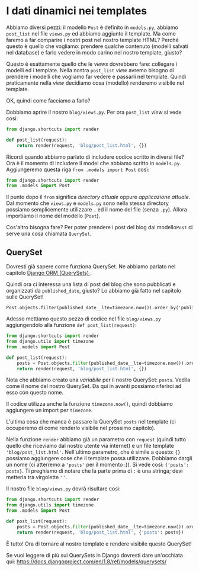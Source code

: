 # I dati dinamici nei templates

Abbiamo diversi pezzi: il modello `Post` è definito in `models.py`, abbiamo `post_list` nel file `views.py` ed abbiamo aggiunto il template. Ma come faremo a far comparire i nostri post nel nostro template HTML? Perché questo è quello che vogliamo: prendere qualche contenuto (modelli salvati nel database) e farlo vedere in modo carino nel nostro template, giusto?

Questo è esattamente quello che le *views* dovrebbero fare: collegare i modelli ed i template. Nella nostra `post_list` *view* avremo bisogno di prendere i modelli che vogliamo far vedere e passarli nel template. Quindi praticamente nella *view* decidiamo cosa (modello) renderemo visibile nel template.

OK, quindi come facciamo a farlo?

Dobbiamo aprire il nostro `blog/views.py`. Per ora `post_list` *view* si vede così:

```python
from django.shortcuts import render

def post_list(request):
    return render(request, 'blog/post_list.html', {})
```

Ricordi quando abbiamo parlato di includere codice scritto in diversi file? Ora è il momento di includere il model che abbiamo scritto in `models.py`. Aggiungeremo questa riga `from .models import Post` così:

```python
from django.shortcuts import render
from .models import Post
```

Il punto dopo il `from` significa *directory attuale* oppure *applicazione attuale*. Dal momento che `views.py` e `models.py` sono nella stessa directory possiamo semplicemente utilizzare `.` ed il nome del file (senza `.py`). Allora importiamo il nome del modello (`Post`).

Cos'altro bisogna fare? Per poter prendere i post del blog dal modello`Post` ci serve una cosa chiamata `QuerySet`.

## QuerySet

Dovresti già sapere come funziona QuerySet. Ne abbiamo parlato nel capitolo [Django ORM (QuerySets) ][1].

 [1]: ../django_orm/README.md

Quindi ora ci interessa una lista di post del blog che sono pubblicati e organizzati da `published_date`, giusto? Lo abbiamo già fatto nel capitolo sulle QuerySet!

    Post.objects.filter(published_date__lte=timezone.now()).order_by('published_date')


Adesso mettiamo questo pezzo di codice nel file `blog/views.py` aggiungendolo alla funzione `def post_list(request)`:

```python
from django.shortcuts import render
from django.utils import timezone
from .models import Post

def post_list(request):
    posts = Post.objects.filter(published_date__lte=timezone.now()).order_by('published_date')
    return render(request, 'blog/post_list.html', {})
```

Nota che abbiamo creato una *variabile* per il nostro QuerySet: `posts`. Vedila come il nome del nostro QuerySet. Da qui in avanti possiamo riferirci ad esso con questo nome.

Il codice utilizza anche la funzione `timezone.now()`, quindi dobbiamo aggiungere un import per `timezone`.

L'ultima cosa che manca è passare la QuerySet `posts` nel template (ci occuperemo di come renderlo visibile nel prossimo capitolo).

Nella funzione `render` abbiamo già un parametro con `request` (quindi tutto quello che riceviamo dal nostro utente via internet) e un file template `'blog/post_list.html'`. Nell'ultimo parametro, che è simile a questo: `{}` possiamo aggiungere cose che il template possa utilizzare. Dobbiamo dargli un nome (ci atterremo a `'posts'` per il momento :)). Si vede così: `{'posts': posts}`. Ti preghiamo di notare che la parte prima di `:` è una stringa; devi metterla tra virgolette `''`.

Il nostro file `blog/views.py` dovrà risultare così:

```python
from django.shortcuts import render
from django.utils import timezone
from .models import Post

def post_list(request):
    posts = Post.objects.filter(published_date__lte=timezone.now()).order_by('published_date')
    return render(request, 'blog/post_list.html', {'posts': posts})
```

È tutto! Ora di tornare al nostro template e rendere visibile questo QuerySet!

Se vuoi leggere di più sui QuerySets in Django dovresti dare un'occhiata qui: https://docs.djangoproject.com/en/1.8/ref/models/querysets/